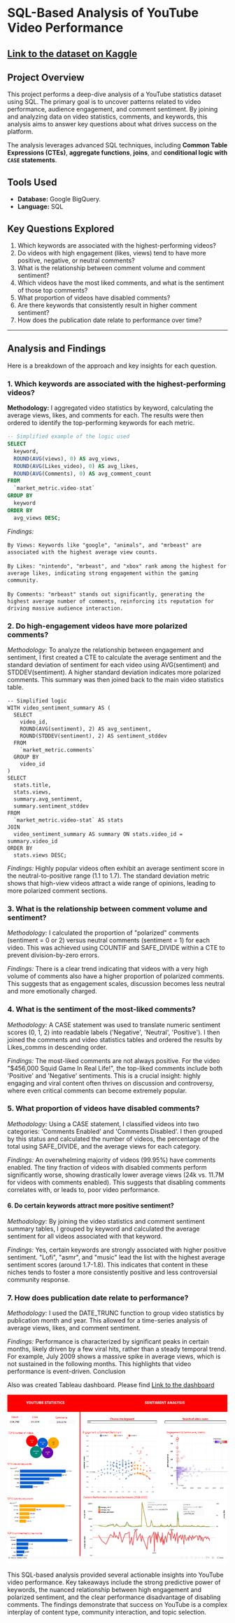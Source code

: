       
# SQL-Based Analysis of YouTube Video Performance

## [Link to the dataset on Kaggle](https://www.kaggle.com/datasets/advaypatil/youtube-statistics/data)

## Project Overview

This project performs a deep-dive analysis of a YouTube statistics dataset using SQL. The primary goal is to uncover patterns related to video performance, audience engagement, and comment sentiment. By joining and analyzing data on video statistics, comments, and keywords, this analysis aims to answer key questions about what drives success on the platform.

The analysis leverages advanced SQL techniques, including **Common Table Expressions (CTEs)**, **aggregate functions**, **joins**, and **conditional logic with `CASE` statements**.

## Tools Used

*   **Database:** Google BigQuery.
*   **Language:** SQL

## Key Questions Explored

1.  Which keywords are associated with the highest-performing videos?
2.  Do videos with high engagement (likes, views) tend to have more positive, negative, or neutral comments?
3.  What is the relationship between comment volume and comment sentiment?
4.  Which videos have the most liked comments, and what is the sentiment of those top comments?
5.  What proportion of videos have disabled comments?
6.  Are there keywords that consistently result in higher comment sentiment?
7.  How does the publication date relate to performance over time?

---

## Analysis and Findings

Here is a breakdown of the approach and key insights for each question.

### 1. Which keywords are associated with the highest-performing videos?

**Methodology:**
I aggregated video statistics by keyword, calculating the average views, likes, and comments for each. The results were then ordered to identify the top-performing keywords for each metric.

```sql
-- Simplified example of the logic used
SELECT
  keyword,
  ROUND(AVG(views), 0) AS avg_views,
  ROUND(AVG(Likes_video), 0) AS avg_likes,
  ROUND(AVG(Comments), 0) AS avg_comment_count
FROM
  `market_metric.video-stat`
GROUP BY
  keyword
ORDER BY
  avg_views DESC;
```

*Findings:*

    By Views: Keywords like "google", "animals", and "mrbeast" are associated with the highest average view counts.

    By Likes: "nintendo", "mrbeast", and "xbox" rank among the highest for average likes, indicating strong engagement within the gaming community.

    By Comments: "mrbeast" stands out significantly, generating the highest average number of comments, reinforcing its reputation for driving massive audience interaction.

### 2. Do high-engagement videos have more polarized comments?

*Methodology:*
To analyze the relationship between engagement and sentiment, I first created a CTE to calculate the average sentiment and the standard deviation of sentiment for each video using AVG(sentiment) and STDDEV(sentiment). A higher standard deviation indicates more polarized comments. This summary was then joined back to the main video statistics table.

```      
-- Simplified logic
WITH video_sentiment_summary AS (
  SELECT
    video_id,
    ROUND(AVG(sentiment), 2) AS avg_sentiment,
    ROUND(STDDEV(sentiment), 2) AS sentiment_stddev
  FROM
    `market_metric.comments`
  GROUP BY
    video_id
)
SELECT
  stats.title,
  stats.views,
  summary.avg_sentiment,
  summary.sentiment_stddev
FROM
  `market_metric.video-stat` AS stats
JOIN
  video_sentiment_summary AS summary ON stats.video_id = summary.video_id
ORDER BY
  stats.views DESC;
```

*Findings:*
Highly popular videos often exhibit an average sentiment score in the neutral-to-positive range (1.1 to 1.7). The standard deviation metric shows that high-view videos attract a wide range of opinions, leading to more polarized comment sections.
### 3. What is the relationship between comment volume and sentiment?

*Methodology:*
I calculated the proportion of "polarized" comments (sentiment = 0 or 2) versus neutral comments (sentiment = 1) for each video. This was achieved using COUNTIF and SAFE_DIVIDE within a CTE to prevent division-by-zero errors.

*Findings:*
There is a clear trend indicating that videos with a very high volume of comments also have a higher proportion of polarized comments. This suggests that as engagement scales, discussion becomes less neutral and more emotionally charged.

### 4. What is the sentiment of the most-liked comments?

*Methodology:*
A CASE statement was used to translate numeric sentiment scores (0, 1, 2) into readable labels ('Negative', 'Neutral', 'Positive'). I then joined the comments and video statistics tables and ordered the results by Likes_comms in descending order.

*Findings:*
The most-liked comments are not always positive. For the video "$456,000 Squid Game In Real Life!", the top-liked comments include both 'Positive' and 'Negative' sentiments. This is a crucial insight: highly engaging and viral content often thrives on discussion and controversy, where even critical comments can become extremely popular.
### 5. What proportion of videos have disabled comments?

*Methodology:*
Using a CASE statement, I classified videos into two categories: 'Comments Enabled' and 'Comments Disabled'. I then grouped by this status and calculated the number of videos, the percentage of the total using SAFE_DIVIDE, and the average views for each category.

*Findings:*
An overwhelming majority of videos (99.95%) have comments enabled. The tiny fraction of videos with disabled comments perform significantly worse, showing drastically lower average views (24k vs. 11.7M for videos with comments enabled). This suggests that disabling comments correlates with, or leads to, poor video performance.
#### 6. Do certain keywords attract more positive sentiment?

*Methodology:*
By joining the video statistics and comment sentiment summary tables, I grouped by keyword and calculated the average sentiment for all videos associated with that keyword.

*Findings:*
Yes, certain keywords are strongly associated with higher positive sentiment. "Lofi", "asmr", and "music" lead the list with the highest average sentiment scores (around 1.7-1.8). This indicates that content in these niches tends to foster a more consistently positive and less controversial community response.
### 7. How does publication date relate to performance?

*Methodology:*
I used the DATE_TRUNC function to group video statistics by publication month and year. This allowed for a time-series analysis of average views, likes, and comment sentiment.

*Findings:*
Performance is characterized by significant peaks in certain months, likely driven by a few viral hits, rather than a steady temporal trend. For example, July 2009 shows a massive spike in average views, which is not sustained in the following months. This highlights that video performance is event-driven.
Conclusion

Also was created Tableau dashboard. Please find [Link to the dashboard](https://public.tableau.com/app/profile/olay/viz/Youtubestatistics_17531700490170/Dashboard2)

![Dashboard](pics/Youtube_statistics_Tableau_Public.png)

This SQL-based analysis provided several actionable insights into YouTube video performance. Key takeaways include the strong predictive power of keywords, the nuanced relationship between high engagement and polarized sentiment, and the clear performance disadvantage of disabling comments. The findings demonstrate that success on YouTube is a complex interplay of content type, community interaction, and topic selection.
